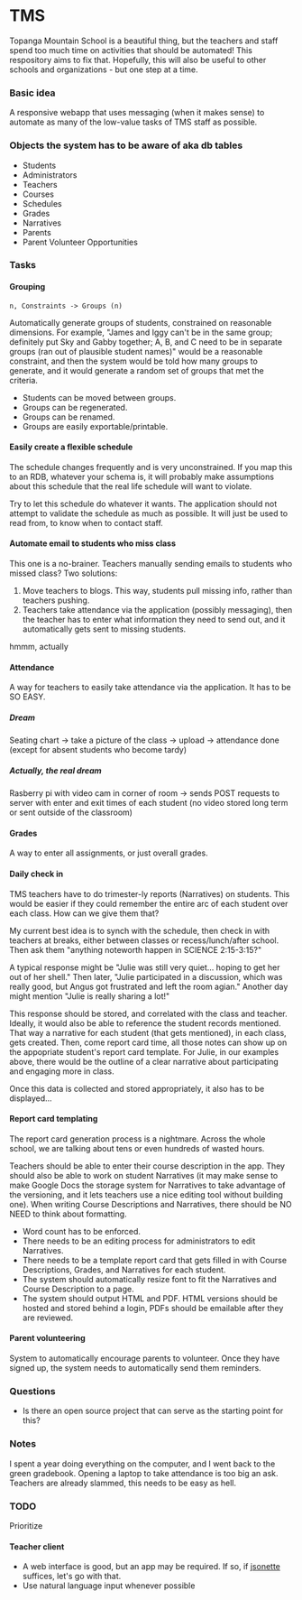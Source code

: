 # TMS
Topanga Mountain School is a beautiful thing, but the teachers and staff spend too much time on activities that should be automated! This respository aims to fix that. Hopefully, this will also be useful to other schools and organizations - but one step at a time.

### Basic idea

A responsive webapp that uses messaging (when it makes sense) to automate as many of the low-value tasks of TMS staff as possible.

### Objects the system has to be aware of aka db tables

- Students
- Administrators
- Teachers
- Courses
- Schedules
- Grades
- Narratives
- Parents
- Parent Volunteer Opportunities


### Tasks

#### Grouping

`n, Constraints -> Groups (n)`

Automatically generate groups of students, constrained on reasonable dimensions. For example, "James and Iggy can't be in the same group; definitely put Sky and Gabby together; A, B, and C need to be in separate groups (ran out of plausible student names)" would be a reasonable constraint, and then the system would be told how many groups to generate, and it would generate a random set of groups that met the criteria. 

- Students can be moved between groups.
- Groups can be regenerated.
- Groups can be renamed.
- Groups are easily exportable/printable.

#### Easily create a flexible schedule

The schedule changes frequently and is very unconstrained. If you map this to an RDB, whatever your schema is, it will probably make assumptions about this schedule that the real life schedule will want to violate.

Try to let this schedule do whatever it wants. The application should not attempt to validate the schedule as much as possible. It will just be used to read from, to know when to contact staff.

#### Automate email to students who miss class

This one is a no-brainer. Teachers manually sending emails to students who missed class? Two solutions:

1) Move teachers to blogs. This way, students pull missing info, rather than teachers pushing.
2) Teachers take attendance via the application (possibly messaging), then the teacher has to enter what information they need to send out, and it automatically gets sent to missing students.

hmmm, actually

#### Attendance

A way for teachers to easily take attendance via the application. It has to be SO EASY.

##### Dream

Seating chart -> take a picture of the class -> upload -> attendance done (except for absent students who become tardy)

##### Actually, the real dream

Rasberry pi with video cam in corner of room -> sends POST requests to server with enter and exit times of each student (no video stored long term or sent outside of the classroom)

#### Grades

A way to enter all assignments, or just overall grades.

#### Daily check in

TMS teachers have to do trimester-ly reports (Narratives) on students. This would be easier if they could remember the entire arc of each student over each class. How can we give them that?

My current best idea is to synch with the schedule, then check in with teachers at breaks, either between classes or recess/lunch/after school. Then ask them "anything noteworth happen in SCIENCE 2:15-3:15?"

A typical response might be "Julie was still very quiet... hoping to get her out of her shell." Then later, "Julie participated in a discussion, which was really good, but Angus got frustrated and left the room agian." Another day might mention "Julie is really sharing a lot!"

This response should be stored, and correlated with the class and teacher. Ideally, it would also be able to reference the student records mentioned. That way a narrative for each student (that gets mentioned), in each class, gets created. Then, come report card time, all those notes can show up on the appopriate student's report card template. For Julie, in our examples above, there would be the outline of a clear narrative about participating and engaging more in class.

Once this data is collected and stored appropriately, it also has to be displayed...

#### Report card templating

The report card generation process is a nightmare. Across the whole school, we are talking about tens or even hundreds of wasted hours.

Teachers should be able to enter their course description in the app. They should also be able to work on student Narratives (it may make sense to make Google Docs the storage system for Narratives to take advantage of the versioning, and it lets teachers use a nice editing tool without building one). When writing Course Descriptions and Narratives, there should be NO NEED to think about formatting.

- Word count has to be enforced.
- There needs to be an editing process for administrators to edit Narratives.
- There needs to be a template report card that gets filled in with Course Descriptions, Grades, and Narratives for each student.
- The system should automatically resize font to fit the Narratives and Course Description to a page.
- The system should output HTML and PDF. HTML versions should be hosted and stored behind a login, PDFs should be emailable after they are reviewed.

#### Parent volunteering

System to automatically encourage parents to volunteer. Once they have signed up, the system needs to automatically send them reminders.

### Questions

- Is there an open source project that can serve as the starting point for this?

### Notes

I spent a year doing everything on the computer, and I went back to the green gradebook. Opening a laptop to take attendance is too big an ask. Teachers are already slammed, this needs to be easy as hell.

### TODO

Prioritize

#### Teacher client

- A web interface is good, but an app may be required. If so, if [jsonette](http://jasonette.com/) suffices, let's go with that.
- Use natural language input whenever possible
